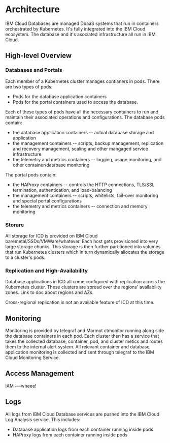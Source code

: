# Architecture

IBM Cloud Databases are managed DbaaS systems that run in containers orchestrated by Kubernetes. It's fully integrated into the IBM Cloud ecosystem. The database and it's asociated infrastructure all run in IBM Cloud.

## High-level Overview

### Databases and Portals
Each member of a Kubernetes cluster manages contianers in pods. There are two types of pods:
- Pods for the database application containers
- Pods for the portal containers used to access the database. 

Each of these types of pods have all the necessary containers to run and maintain their associated operations and configurations.
The database pods contain:
- the database application containers -- actual database storage and application
- the management containers -- scripts, backup management, replication and recovery management, scaling and other mangaged service infrastructure
- the telemetry and metrics containers -- logging, usage monitoring, and other container/database monitoring

The portal pods contain:
- the HAProxy containers -- controls the HTTP connections, TLS/SSL termination, authentication, and load-balancing
- the management containers -- scripts, whitelists, fail-over monitoring and special portal configurations
- the telemetry and metrics containers -- connection and memory monitoring

### Storare
All storage for ICD is provided on IBM Cloud baremetal/SSDs/VMWare/whatever. Each host gets provisioned into very large storage chunks. This storage is then further partitioned into volumes that run Kubernetes clusters which in turn dynamically allocates the storage to a cluster's pods.


### Replication and High-Availability
Database applications in ICD all come configured with replication across the Kubernetes cluster. These clusters are spread over the regions' availability zones. Link to doc about regions and AZs.

Cross-regional replication is not an available feature of ICD at this time.


## Monitoring
Monitoring is provided by telegraf and Marmot ctmonitor running along side the database containers in each pod. Each cluster then has a service that takes the collected database, container, pod, and cluster metics and routes them to the internal alert system. All relevant container and database application monitoring is collected and sent through telegraf to the IBM Cloud Monitoring Service.


## Access Management
IAM ---wheee!


## Logs
All logs from IBM Cloud Database services are pushed into the IBM Cloud Log Analysis service. This includes:
- Database application logs from each container running inside pods
- HAProxy logs from each container running inside pods


